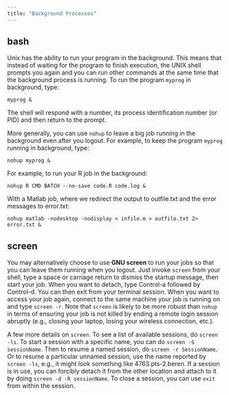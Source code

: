 ```yaml
---
title: "Background Processes"
---
```

## bash

Unix has the ability to run your program in the background. This means
that instead of waiting for the program to finish execution, the UNIX
shell prompts you again and you can run other commands at the same time
that the background process is running. To run the program `myprog` in
background, type:

    myprog &

The shell will respond with a number, its process identification number
(or PID) and then return to the prompt.

More generally, you can use `nohup` to leave a big job running in the
background even after you logout. For example, to keep the program
`myprog` running in background, type:

    nohup myprog &

For example, to run your R job in the background:

    nohup R CMD BATCH --no-save code.R code.log &

With a Matlab job, where we redirect
the output to outfile.txt and the error messages to error.txt:

    nohup matlab -nodesktop -nodisplay < infile.m > outfile.txt 2> error.txt &

## screen

You may alternatively choose to use **GNU screen** to run your jobs so
that you can leave them running when you logout. Just invoke `screen`
from your shell, type a space or carriage return to dismiss the startup
message, then start your job. When you want to detach, type Control-a
followed by Control-d. You can then exit from your terminal session.
When you want to access your job again, connect to the same machine your
job is running on and type `screen -r`. Note that `screen` is likely to
be more robust than `nohup` in terms of ensuring your job is not killed
by ending a remote login session abruptly (e.g., closing your laptop,
losing your wireless connection, etc.).

A few more details on `screen`. To see a list of available sessions, do
`screen -ls`. To start a session with a specific name, you can do
`screen -S sessionName`. Then to resume a named session, do
`screen -r SessionName`. Or to resume a particular unnamed session, use
the name reported by `screen -ls`, e.g., it might look something like
4763.pts-2.beren. If a session is in use, you can forcibly detach it
from the other location and attach to it by doing
`screen -d -R sessionName`. To close a session, you can use `exit` from
within the session.
